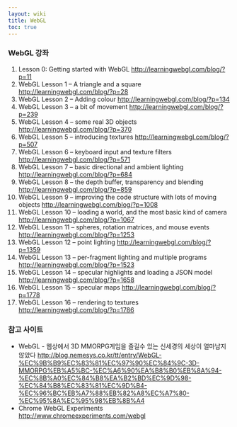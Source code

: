 ```yaml
---
layout: wiki
title: WebGL
toc: true
---
```


### WebGL 강좌
1. Lesson 0: Getting started with WebGL http://learningwebgl.com/blog/?p=11
1. WebGL Lesson 1 – A triangle and a square http://learningwebgl.com/blog/?p=28
1. WebGL Lesson 2 – Adding colour http://learningwebgl.com/blog/?p=134
1. WebGL Lesson 3 – a bit of movement http://learningwebgl.com/blog/?p=239
1. WebGL Lesson 4 – some real 3D objects http://learningwebgl.com/blog/?p=370
1. WebGL Lesson 5 – introducing textures http://learningwebgl.com/blog/?p=507
1. WebGL Lesson 6 – keyboard input and texture filters http://learningwebgl.com/blog/?p=571
1. WebGL Lesson 7 – basic directional and ambient lighting http://learningwebgl.com/blog/?p=684
1. WebGL Lesson 8 – the depth buffer, transparency and blending http://learningwebgl.com/blog/?p=859
1. WebGL Lesson 9 – improving the code structure with lots of moving objects http://learningwebgl.com/blog/?p=1008
1. WebGL Lesson 10 – loading a world, and the most basic kind of camera http://learningwebgl.com/blog/?p=1067
1. WebGL Lesson 11 – spheres, rotation matrices, and mouse events http://learningwebgl.com/blog/?p=1253
1. WebGL Lesson 12 – point lighting http://learningwebgl.com/blog/?p=1359
1. WebGL Lesson 13 – per-fragment lighting and multiple programs http://learningwebgl.com/blog/?p=1523
1. WebGL Lesson 14 – specular highlights and loading a JSON model http://learningwebgl.com/blog/?p=1658
1. WebGL Lesson 15 – specular maps http://learningwebgl.com/blog/?p=1778
1. WebGL Lesson 16 – rendering to textures http://learningwebgl.com/blog/?p=1786

### 참고 사이트
* WebGL - 웹상에서 3D MMORPG게임을 즐길수 있는 신세경의 세상이 얼마남지 않았다 http://blog.nemesys.co.kr/tt/entry/WebGL-%EC%9B%B9%EC%83%81%EC%97%90%EC%84%9C-3D-MMORPG%EB%A5%BC-%EC%A6%90%EA%B8%B0%EB%8A%94-%EC%8B%A0%EC%84%B8%EA%B2%BD%EC%9D%98-%EC%84%B8%EC%83%81%EC%9D%B4-%EC%96%BC%EB%A7%88%EB%82%A8%EC%A7%80-%EC%95%8A%EC%95%98%EB%8B%A4
* Chrome WebGL Experiments http://www.chromeexperiments.com/webgl
